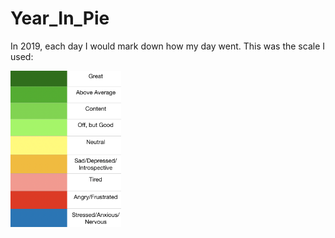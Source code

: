 # Year_In_Pie


In 2019, each day I would mark down how my day went. This was the scale I used:

<img src="https://raw.githubusercontent.com/danielamar101/Year_In_Pie/master/New2020.png" height="250px">
